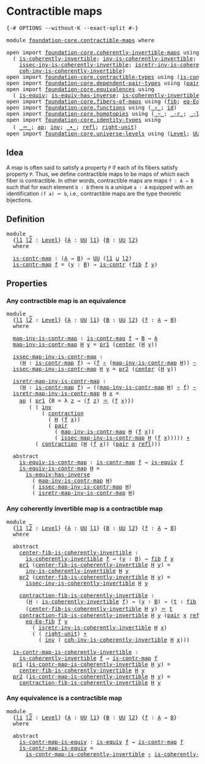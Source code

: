 # Contractible maps

<pre class="Agda"><a id="30" class="Symbol">{-#</a> <a id="34" class="Keyword">OPTIONS</a> <a id="42" class="Pragma">--without-K</a> <a id="54" class="Pragma">--exact-split</a> <a id="68" class="Symbol">#-}</a>

<a id="73" class="Keyword">module</a> <a id="80" href="foundation-core.contractible-maps.html" class="Module">foundation-core.contractible-maps</a> <a id="114" class="Keyword">where</a>

<a id="121" class="Keyword">open</a> <a id="126" class="Keyword">import</a> <a id="133" href="foundation-core.coherently-invertible-maps.html" class="Module">foundation-core.coherently-invertible-maps</a> <a id="176" class="Keyword">using</a>
  <a id="184" class="Symbol">(</a> <a id="186" href="foundation-core.coherently-invertible-maps.html#1467" class="Function">is-coherently-invertible</a><a id="210" class="Symbol">;</a> <a id="212" href="foundation-core.coherently-invertible-maps.html#1765" class="Function">inv-is-coherently-invertible</a><a id="240" class="Symbol">;</a>
    <a id="246" href="foundation-core.coherently-invertible-maps.html#1871" class="Function">issec-inv-is-coherently-invertible</a><a id="280" class="Symbol">;</a> <a id="282" href="foundation-core.coherently-invertible-maps.html#2047" class="Function">isretr-inv-is-coherently-invertible</a><a id="317" class="Symbol">;</a>
    <a id="323" href="foundation-core.coherently-invertible-maps.html#2229" class="Function">coh-inv-is-coherently-invertible</a><a id="355" class="Symbol">)</a>
<a id="357" class="Keyword">open</a> <a id="362" class="Keyword">import</a> <a id="369" href="foundation-core.contractible-types.html" class="Module">foundation-core.contractible-types</a> <a id="404" class="Keyword">using</a> <a id="410" class="Symbol">(</a><a id="411" href="foundation-core.contractible-types.html#993" class="Function">is-contr</a><a id="419" class="Symbol">;</a> <a id="421" href="foundation-core.contractible-types.html#1085" class="Function">center</a><a id="427" class="Symbol">;</a> <a id="429" href="foundation-core.contractible-types.html#1425" class="Function">contraction</a><a id="440" class="Symbol">)</a>
<a id="442" class="Keyword">open</a> <a id="447" class="Keyword">import</a> <a id="454" href="foundation-core.dependent-pair-types.html" class="Module">foundation-core.dependent-pair-types</a> <a id="491" class="Keyword">using</a> <a id="497" class="Symbol">(</a><a id="498" href="foundation-core.dependent-pair-types.html#575" class="InductiveConstructor">pair</a><a id="502" class="Symbol">;</a> <a id="504" href="foundation-core.dependent-pair-types.html#592" class="Field">pr1</a><a id="507" class="Symbol">;</a> <a id="509" href="foundation-core.dependent-pair-types.html#604" class="Field">pr2</a><a id="512" class="Symbol">)</a>
<a id="514" class="Keyword">open</a> <a id="519" class="Keyword">import</a> <a id="526" href="foundation-core.equivalences.html" class="Module">foundation-core.equivalences</a> <a id="555" class="Keyword">using</a>
  <a id="563" class="Symbol">(</a> <a id="565" href="foundation-core.equivalences.html#1543" class="Function">is-equiv</a><a id="573" class="Symbol">;</a> <a id="575" href="foundation-core.equivalences.html#3000" class="Function">is-equiv-has-inverse</a><a id="595" class="Symbol">;</a> <a id="597" href="foundation-core.equivalences.html#3631" class="Function">is-coherently-invertible-is-equiv</a><a id="630" class="Symbol">)</a>
<a id="632" class="Keyword">open</a> <a id="637" class="Keyword">import</a> <a id="644" href="foundation-core.fibers-of-maps.html" class="Module">foundation-core.fibers-of-maps</a> <a id="675" class="Keyword">using</a> <a id="681" class="Symbol">(</a><a id="682" href="foundation-core.fibers-of-maps.html#929" class="Function">fib</a><a id="685" class="Symbol">;</a> <a id="687" href="foundation-core.fibers-of-maps.html#1663" class="Function">eq-Eq-fib</a><a id="696" class="Symbol">)</a>
<a id="698" class="Keyword">open</a> <a id="703" class="Keyword">import</a> <a id="710" href="foundation-core.functions.html" class="Module">foundation-core.functions</a> <a id="736" class="Keyword">using</a> <a id="742" class="Symbol">(</a><a id="743" href="foundation-core.functions.html#407" class="Function Operator">_∘_</a><a id="746" class="Symbol">;</a> <a id="748" href="foundation-core.functions.html#309" class="Function">id</a><a id="750" class="Symbol">)</a>
<a id="752" class="Keyword">open</a> <a id="757" class="Keyword">import</a> <a id="764" href="foundation-core.homotopies.html" class="Module">foundation-core.homotopies</a> <a id="791" class="Keyword">using</a> <a id="797" class="Symbol">(</a><a id="798" href="foundation-core.homotopies.html#614" class="Function Operator">_~_</a><a id="801" class="Symbol">;</a> <a id="803" href="foundation-core.homotopies.html#2070" class="Function Operator">_·r_</a><a id="807" class="Symbol">;</a> <a id="809" href="foundation-core.homotopies.html#1864" class="Function Operator">_·l_</a><a id="813" class="Symbol">)</a>
<a id="815" class="Keyword">open</a> <a id="820" class="Keyword">import</a> <a id="827" href="foundation-core.identity-types.html" class="Module">foundation-core.identity-types</a> <a id="858" class="Keyword">using</a>
  <a id="866" class="Symbol">(</a> <a id="868" href="foundation-core.identity-types.html#1852" class="Function Operator">_＝_</a><a id="871" class="Symbol">;</a> <a id="873" href="foundation-core.identity-types.html#3990" class="Function">ap</a><a id="875" class="Symbol">;</a> <a id="877" href="foundation-core.identity-types.html#2716" class="Function">inv</a><a id="880" class="Symbol">;</a> <a id="882" href="foundation-core.identity-types.html#2412" class="Function Operator">_∙_</a><a id="885" class="Symbol">;</a> <a id="887" href="foundation-core.identity-types.html#1807" class="InductiveConstructor">refl</a><a id="891" class="Symbol">;</a> <a id="893" href="foundation-core.identity-types.html#3061" class="Function">right-unit</a><a id="903" class="Symbol">)</a>
<a id="905" class="Keyword">open</a> <a id="910" class="Keyword">import</a> <a id="917" href="foundation-core.universe-levels.html" class="Module">foundation-core.universe-levels</a> <a id="949" class="Keyword">using</a> <a id="955" class="Symbol">(</a><a id="956" href="Agda.Primitive.html#597" class="Postulate">Level</a><a id="961" class="Symbol">;</a> <a id="963" href="foundation-core.universe-levels.html#222" class="Primitive">UU</a><a id="965" class="Symbol">;</a> <a id="967" href="Agda.Primitive.html#810" class="Primitive Operator">_⊔_</a><a id="970" class="Symbol">)</a>
</pre>
## Idea

A map is often said to satisfy a property `P` if each of its fibers satisfy property `P`. Thus, we define contractible maps to be maps of which each fiber is contractible. In other words, contractible maps are maps `f : A → B` such that for each element `b : B` there is a unique `a : A` equipped with an identification `(f a) ＝ b`, i.e., contractible maps are the type theoretic bijections.

## Definition

<pre class="Agda"><a id="1402" class="Keyword">module</a> <a id="1409" href="foundation-core.contractible-maps.html#1409" class="Module">_</a>
  <a id="1413" class="Symbol">{</a><a id="1414" href="foundation-core.contractible-maps.html#1414" class="Bound">l1</a> <a id="1417" href="foundation-core.contractible-maps.html#1417" class="Bound">l2</a> <a id="1420" class="Symbol">:</a> <a id="1422" href="Agda.Primitive.html#597" class="Postulate">Level</a><a id="1427" class="Symbol">}</a> <a id="1429" class="Symbol">{</a><a id="1430" href="foundation-core.contractible-maps.html#1430" class="Bound">A</a> <a id="1432" class="Symbol">:</a> <a id="1434" href="foundation-core.universe-levels.html#222" class="Primitive">UU</a> <a id="1437" href="foundation-core.contractible-maps.html#1414" class="Bound">l1</a><a id="1439" class="Symbol">}</a> <a id="1441" class="Symbol">{</a><a id="1442" href="foundation-core.contractible-maps.html#1442" class="Bound">B</a> <a id="1444" class="Symbol">:</a> <a id="1446" href="foundation-core.universe-levels.html#222" class="Primitive">UU</a> <a id="1449" href="foundation-core.contractible-maps.html#1417" class="Bound">l2</a><a id="1451" class="Symbol">}</a>
  <a id="1455" class="Keyword">where</a>

  <a id="1464" href="foundation-core.contractible-maps.html#1464" class="Function">is-contr-map</a> <a id="1477" class="Symbol">:</a> <a id="1479" class="Symbol">(</a><a id="1480" href="foundation-core.contractible-maps.html#1430" class="Bound">A</a> <a id="1482" class="Symbol">→</a> <a id="1484" href="foundation-core.contractible-maps.html#1442" class="Bound">B</a><a id="1485" class="Symbol">)</a> <a id="1487" class="Symbol">→</a> <a id="1489" href="foundation-core.universe-levels.html#222" class="Primitive">UU</a> <a id="1492" class="Symbol">(</a><a id="1493" href="foundation-core.contractible-maps.html#1414" class="Bound">l1</a> <a id="1496" href="Agda.Primitive.html#810" class="Primitive Operator">⊔</a> <a id="1498" href="foundation-core.contractible-maps.html#1417" class="Bound">l2</a><a id="1500" class="Symbol">)</a>
  <a id="1504" href="foundation-core.contractible-maps.html#1464" class="Function">is-contr-map</a> <a id="1517" href="foundation-core.contractible-maps.html#1517" class="Bound">f</a> <a id="1519" class="Symbol">=</a> <a id="1521" class="Symbol">(</a><a id="1522" href="foundation-core.contractible-maps.html#1522" class="Bound">y</a> <a id="1524" class="Symbol">:</a> <a id="1526" href="foundation-core.contractible-maps.html#1442" class="Bound">B</a><a id="1527" class="Symbol">)</a> <a id="1529" class="Symbol">→</a> <a id="1531" href="foundation-core.contractible-types.html#993" class="Function">is-contr</a> <a id="1540" class="Symbol">(</a><a id="1541" href="foundation-core.fibers-of-maps.html#929" class="Function">fib</a> <a id="1545" href="foundation-core.contractible-maps.html#1517" class="Bound">f</a> <a id="1547" href="foundation-core.contractible-maps.html#1522" class="Bound">y</a><a id="1548" class="Symbol">)</a>
</pre>
## Properties

### Any contractible map is an equivalence

<pre class="Agda"><a id="1622" class="Keyword">module</a> <a id="1629" href="foundation-core.contractible-maps.html#1629" class="Module">_</a>
  <a id="1633" class="Symbol">{</a><a id="1634" href="foundation-core.contractible-maps.html#1634" class="Bound">l1</a> <a id="1637" href="foundation-core.contractible-maps.html#1637" class="Bound">l2</a> <a id="1640" class="Symbol">:</a> <a id="1642" href="Agda.Primitive.html#597" class="Postulate">Level</a><a id="1647" class="Symbol">}</a> <a id="1649" class="Symbol">{</a><a id="1650" href="foundation-core.contractible-maps.html#1650" class="Bound">A</a> <a id="1652" class="Symbol">:</a> <a id="1654" href="foundation-core.universe-levels.html#222" class="Primitive">UU</a> <a id="1657" href="foundation-core.contractible-maps.html#1634" class="Bound">l1</a><a id="1659" class="Symbol">}</a> <a id="1661" class="Symbol">{</a><a id="1662" href="foundation-core.contractible-maps.html#1662" class="Bound">B</a> <a id="1664" class="Symbol">:</a> <a id="1666" href="foundation-core.universe-levels.html#222" class="Primitive">UU</a> <a id="1669" href="foundation-core.contractible-maps.html#1637" class="Bound">l2</a><a id="1671" class="Symbol">}</a> <a id="1673" class="Symbol">{</a><a id="1674" href="foundation-core.contractible-maps.html#1674" class="Bound">f</a> <a id="1676" class="Symbol">:</a> <a id="1678" href="foundation-core.contractible-maps.html#1650" class="Bound">A</a> <a id="1680" class="Symbol">→</a> <a id="1682" href="foundation-core.contractible-maps.html#1662" class="Bound">B</a><a id="1683" class="Symbol">}</a>
  <a id="1687" class="Keyword">where</a>
  
  <a id="1698" href="foundation-core.contractible-maps.html#1698" class="Function">map-inv-is-contr-map</a> <a id="1719" class="Symbol">:</a> <a id="1721" href="foundation-core.contractible-maps.html#1464" class="Function">is-contr-map</a> <a id="1734" href="foundation-core.contractible-maps.html#1674" class="Bound">f</a> <a id="1736" class="Symbol">→</a> <a id="1738" href="foundation-core.contractible-maps.html#1662" class="Bound">B</a> <a id="1740" class="Symbol">→</a> <a id="1742" href="foundation-core.contractible-maps.html#1650" class="Bound">A</a>
  <a id="1746" href="foundation-core.contractible-maps.html#1698" class="Function">map-inv-is-contr-map</a> <a id="1767" href="foundation-core.contractible-maps.html#1767" class="Bound">H</a> <a id="1769" href="foundation-core.contractible-maps.html#1769" class="Bound">y</a> <a id="1771" class="Symbol">=</a> <a id="1773" href="foundation-core.dependent-pair-types.html#592" class="Field">pr1</a> <a id="1777" class="Symbol">(</a><a id="1778" href="foundation-core.contractible-types.html#1085" class="Function">center</a> <a id="1785" class="Symbol">(</a><a id="1786" href="foundation-core.contractible-maps.html#1767" class="Bound">H</a> <a id="1788" href="foundation-core.contractible-maps.html#1769" class="Bound">y</a><a id="1789" class="Symbol">))</a>

  <a id="1795" href="foundation-core.contractible-maps.html#1795" class="Function">issec-map-inv-is-contr-map</a> <a id="1822" class="Symbol">:</a>
    <a id="1828" class="Symbol">(</a><a id="1829" href="foundation-core.contractible-maps.html#1829" class="Bound">H</a> <a id="1831" class="Symbol">:</a> <a id="1833" href="foundation-core.contractible-maps.html#1464" class="Function">is-contr-map</a> <a id="1846" href="foundation-core.contractible-maps.html#1674" class="Bound">f</a><a id="1847" class="Symbol">)</a> <a id="1849" class="Symbol">→</a> <a id="1851" class="Symbol">(</a><a id="1852" href="foundation-core.contractible-maps.html#1674" class="Bound">f</a> <a id="1854" href="foundation-core.functions.html#407" class="Function Operator">∘</a> <a id="1856" class="Symbol">(</a><a id="1857" href="foundation-core.contractible-maps.html#1698" class="Function">map-inv-is-contr-map</a> <a id="1878" href="foundation-core.contractible-maps.html#1829" class="Bound">H</a><a id="1879" class="Symbol">))</a> <a id="1882" href="foundation-core.homotopies.html#614" class="Function Operator">~</a> <a id="1884" href="foundation-core.functions.html#309" class="Function">id</a>
  <a id="1889" href="foundation-core.contractible-maps.html#1795" class="Function">issec-map-inv-is-contr-map</a> <a id="1916" href="foundation-core.contractible-maps.html#1916" class="Bound">H</a> <a id="1918" href="foundation-core.contractible-maps.html#1918" class="Bound">y</a> <a id="1920" class="Symbol">=</a> <a id="1922" href="foundation-core.dependent-pair-types.html#604" class="Field">pr2</a> <a id="1926" class="Symbol">(</a><a id="1927" href="foundation-core.contractible-types.html#1085" class="Function">center</a> <a id="1934" class="Symbol">(</a><a id="1935" href="foundation-core.contractible-maps.html#1916" class="Bound">H</a> <a id="1937" href="foundation-core.contractible-maps.html#1918" class="Bound">y</a><a id="1938" class="Symbol">))</a>

  <a id="1944" href="foundation-core.contractible-maps.html#1944" class="Function">isretr-map-inv-is-contr-map</a> <a id="1972" class="Symbol">:</a>
    <a id="1978" class="Symbol">(</a><a id="1979" href="foundation-core.contractible-maps.html#1979" class="Bound">H</a> <a id="1981" class="Symbol">:</a> <a id="1983" href="foundation-core.contractible-maps.html#1464" class="Function">is-contr-map</a> <a id="1996" href="foundation-core.contractible-maps.html#1674" class="Bound">f</a><a id="1997" class="Symbol">)</a> <a id="1999" class="Symbol">→</a> <a id="2001" class="Symbol">((</a><a id="2003" href="foundation-core.contractible-maps.html#1698" class="Function">map-inv-is-contr-map</a> <a id="2024" href="foundation-core.contractible-maps.html#1979" class="Bound">H</a><a id="2025" class="Symbol">)</a> <a id="2027" href="foundation-core.functions.html#407" class="Function Operator">∘</a> <a id="2029" href="foundation-core.contractible-maps.html#1674" class="Bound">f</a><a id="2030" class="Symbol">)</a> <a id="2032" href="foundation-core.homotopies.html#614" class="Function Operator">~</a> <a id="2034" href="foundation-core.functions.html#309" class="Function">id</a>
  <a id="2039" href="foundation-core.contractible-maps.html#1944" class="Function">isretr-map-inv-is-contr-map</a> <a id="2067" href="foundation-core.contractible-maps.html#2067" class="Bound">H</a> <a id="2069" href="foundation-core.contractible-maps.html#2069" class="Bound">x</a> <a id="2071" class="Symbol">=</a>
    <a id="2077" href="foundation-core.identity-types.html#3990" class="Function">ap</a> <a id="2080" class="Symbol">(</a> <a id="2082" href="foundation-core.dependent-pair-types.html#592" class="Field">pr1</a> <a id="2086" class="Symbol">{</a><a id="2087" class="Argument">B</a> <a id="2089" class="Symbol">=</a> <a id="2091" class="Symbol">λ</a> <a id="2093" href="foundation-core.contractible-maps.html#2093" class="Bound">z</a> <a id="2095" class="Symbol">→</a> <a id="2097" class="Symbol">(</a><a id="2098" href="foundation-core.contractible-maps.html#1674" class="Bound">f</a> <a id="2100" href="foundation-core.contractible-maps.html#2093" class="Bound">z</a><a id="2101" class="Symbol">)</a> <a id="2103" href="foundation-core.identity-types.html#1852" class="Function Operator">＝</a> <a id="2105" class="Symbol">(</a><a id="2106" href="foundation-core.contractible-maps.html#1674" class="Bound">f</a> <a id="2108" href="foundation-core.contractible-maps.html#2069" class="Bound">x</a><a id="2109" class="Symbol">)})</a>
       <a id="2120" class="Symbol">(</a> <a id="2122" class="Symbol">(</a> <a id="2124" href="foundation-core.identity-types.html#2716" class="Function">inv</a>
           <a id="2139" class="Symbol">(</a> <a id="2141" href="foundation-core.contractible-types.html#1425" class="Function">contraction</a>
             <a id="2166" class="Symbol">(</a> <a id="2168" href="foundation-core.contractible-maps.html#2067" class="Bound">H</a> <a id="2170" class="Symbol">(</a><a id="2171" href="foundation-core.contractible-maps.html#1674" class="Bound">f</a> <a id="2173" href="foundation-core.contractible-maps.html#2069" class="Bound">x</a><a id="2174" class="Symbol">))</a>
             <a id="2190" class="Symbol">(</a> <a id="2192" href="foundation-core.dependent-pair-types.html#575" class="InductiveConstructor">pair</a>
               <a id="2212" class="Symbol">(</a> <a id="2214" href="foundation-core.contractible-maps.html#1698" class="Function">map-inv-is-contr-map</a> <a id="2235" href="foundation-core.contractible-maps.html#2067" class="Bound">H</a> <a id="2237" class="Symbol">(</a><a id="2238" href="foundation-core.contractible-maps.html#1674" class="Bound">f</a> <a id="2240" href="foundation-core.contractible-maps.html#2069" class="Bound">x</a><a id="2241" class="Symbol">))</a>
               <a id="2259" class="Symbol">(</a> <a id="2261" href="foundation-core.contractible-maps.html#1795" class="Function">issec-map-inv-is-contr-map</a> <a id="2288" href="foundation-core.contractible-maps.html#2067" class="Bound">H</a> <a id="2290" class="Symbol">(</a><a id="2291" href="foundation-core.contractible-maps.html#1674" class="Bound">f</a> <a id="2293" href="foundation-core.contractible-maps.html#2069" class="Bound">x</a><a id="2294" class="Symbol">)))))</a> <a id="2300" href="foundation-core.identity-types.html#2412" class="Function Operator">∙</a>
         <a id="2311" class="Symbol">(</a> <a id="2313" href="foundation-core.contractible-types.html#1425" class="Function">contraction</a> <a id="2325" class="Symbol">(</a><a id="2326" href="foundation-core.contractible-maps.html#2067" class="Bound">H</a> <a id="2328" class="Symbol">(</a><a id="2329" href="foundation-core.contractible-maps.html#1674" class="Bound">f</a> <a id="2331" href="foundation-core.contractible-maps.html#2069" class="Bound">x</a><a id="2332" class="Symbol">))</a> <a id="2335" class="Symbol">(</a><a id="2336" href="foundation-core.dependent-pair-types.html#575" class="InductiveConstructor">pair</a> <a id="2341" href="foundation-core.contractible-maps.html#2069" class="Bound">x</a> <a id="2343" href="foundation-core.identity-types.html#1807" class="InductiveConstructor">refl</a><a id="2347" class="Symbol">)))</a>

  <a id="2354" class="Keyword">abstract</a>
    <a id="2367" href="foundation-core.contractible-maps.html#2367" class="Function">is-equiv-is-contr-map</a> <a id="2389" class="Symbol">:</a> <a id="2391" href="foundation-core.contractible-maps.html#1464" class="Function">is-contr-map</a> <a id="2404" href="foundation-core.contractible-maps.html#1674" class="Bound">f</a> <a id="2406" class="Symbol">→</a> <a id="2408" href="foundation-core.equivalences.html#1543" class="Function">is-equiv</a> <a id="2417" href="foundation-core.contractible-maps.html#1674" class="Bound">f</a>
    <a id="2423" href="foundation-core.contractible-maps.html#2367" class="Function">is-equiv-is-contr-map</a> <a id="2445" href="foundation-core.contractible-maps.html#2445" class="Bound">H</a> <a id="2447" class="Symbol">=</a>
      <a id="2455" href="foundation-core.equivalences.html#3000" class="Function">is-equiv-has-inverse</a>
        <a id="2484" class="Symbol">(</a> <a id="2486" href="foundation-core.contractible-maps.html#1698" class="Function">map-inv-is-contr-map</a> <a id="2507" href="foundation-core.contractible-maps.html#2445" class="Bound">H</a><a id="2508" class="Symbol">)</a>
        <a id="2518" class="Symbol">(</a> <a id="2520" href="foundation-core.contractible-maps.html#1795" class="Function">issec-map-inv-is-contr-map</a> <a id="2547" href="foundation-core.contractible-maps.html#2445" class="Bound">H</a><a id="2548" class="Symbol">)</a>
        <a id="2558" class="Symbol">(</a> <a id="2560" href="foundation-core.contractible-maps.html#1944" class="Function">isretr-map-inv-is-contr-map</a> <a id="2588" href="foundation-core.contractible-maps.html#2445" class="Bound">H</a><a id="2589" class="Symbol">)</a>
</pre>
### Any coherently invertible map is a contractible map

<pre class="Agda"><a id="2661" class="Keyword">module</a> <a id="2668" href="foundation-core.contractible-maps.html#2668" class="Module">_</a>
  <a id="2672" class="Symbol">{</a><a id="2673" href="foundation-core.contractible-maps.html#2673" class="Bound">l1</a> <a id="2676" href="foundation-core.contractible-maps.html#2676" class="Bound">l2</a> <a id="2679" class="Symbol">:</a> <a id="2681" href="Agda.Primitive.html#597" class="Postulate">Level</a><a id="2686" class="Symbol">}</a> <a id="2688" class="Symbol">{</a><a id="2689" href="foundation-core.contractible-maps.html#2689" class="Bound">A</a> <a id="2691" class="Symbol">:</a> <a id="2693" href="foundation-core.universe-levels.html#222" class="Primitive">UU</a> <a id="2696" href="foundation-core.contractible-maps.html#2673" class="Bound">l1</a><a id="2698" class="Symbol">}</a> <a id="2700" class="Symbol">{</a><a id="2701" href="foundation-core.contractible-maps.html#2701" class="Bound">B</a> <a id="2703" class="Symbol">:</a> <a id="2705" href="foundation-core.universe-levels.html#222" class="Primitive">UU</a> <a id="2708" href="foundation-core.contractible-maps.html#2676" class="Bound">l2</a><a id="2710" class="Symbol">}</a> <a id="2712" class="Symbol">{</a><a id="2713" href="foundation-core.contractible-maps.html#2713" class="Bound">f</a> <a id="2715" class="Symbol">:</a> <a id="2717" href="foundation-core.contractible-maps.html#2689" class="Bound">A</a> <a id="2719" class="Symbol">→</a> <a id="2721" href="foundation-core.contractible-maps.html#2701" class="Bound">B</a><a id="2722" class="Symbol">}</a>
  <a id="2726" class="Keyword">where</a>

  <a id="2735" class="Keyword">abstract</a>
    <a id="2748" href="foundation-core.contractible-maps.html#2748" class="Function">center-fib-is-coherently-invertible</a> <a id="2784" class="Symbol">:</a>
      <a id="2792" href="foundation-core.coherently-invertible-maps.html#1467" class="Function">is-coherently-invertible</a> <a id="2817" href="foundation-core.contractible-maps.html#2713" class="Bound">f</a> <a id="2819" class="Symbol">→</a> <a id="2821" class="Symbol">(</a><a id="2822" href="foundation-core.contractible-maps.html#2822" class="Bound">y</a> <a id="2824" class="Symbol">:</a> <a id="2826" href="foundation-core.contractible-maps.html#2701" class="Bound">B</a><a id="2827" class="Symbol">)</a> <a id="2829" class="Symbol">→</a> <a id="2831" href="foundation-core.fibers-of-maps.html#929" class="Function">fib</a> <a id="2835" href="foundation-core.contractible-maps.html#2713" class="Bound">f</a> <a id="2837" href="foundation-core.contractible-maps.html#2822" class="Bound">y</a>
    <a id="2843" href="foundation-core.dependent-pair-types.html#592" class="Field">pr1</a> <a id="2847" class="Symbol">(</a><a id="2848" href="foundation-core.contractible-maps.html#2748" class="Function">center-fib-is-coherently-invertible</a> <a id="2884" href="foundation-core.contractible-maps.html#2884" class="Bound">H</a> <a id="2886" href="foundation-core.contractible-maps.html#2886" class="Bound">y</a><a id="2887" class="Symbol">)</a> <a id="2889" class="Symbol">=</a>
      <a id="2897" href="foundation-core.coherently-invertible-maps.html#1765" class="Function">inv-is-coherently-invertible</a> <a id="2926" href="foundation-core.contractible-maps.html#2884" class="Bound">H</a> <a id="2928" href="foundation-core.contractible-maps.html#2886" class="Bound">y</a>
    <a id="2934" href="foundation-core.dependent-pair-types.html#604" class="Field">pr2</a> <a id="2938" class="Symbol">(</a><a id="2939" href="foundation-core.contractible-maps.html#2748" class="Function">center-fib-is-coherently-invertible</a> <a id="2975" href="foundation-core.contractible-maps.html#2975" class="Bound">H</a> <a id="2977" href="foundation-core.contractible-maps.html#2977" class="Bound">y</a><a id="2978" class="Symbol">)</a> <a id="2980" class="Symbol">=</a>
      <a id="2988" href="foundation-core.coherently-invertible-maps.html#1871" class="Function">issec-inv-is-coherently-invertible</a> <a id="3023" href="foundation-core.contractible-maps.html#2975" class="Bound">H</a> <a id="3025" href="foundation-core.contractible-maps.html#2977" class="Bound">y</a>

    <a id="3032" href="foundation-core.contractible-maps.html#3032" class="Function">contraction-fib-is-coherently-invertible</a> <a id="3073" class="Symbol">:</a>
      <a id="3081" class="Symbol">(</a><a id="3082" href="foundation-core.contractible-maps.html#3082" class="Bound">H</a> <a id="3084" class="Symbol">:</a> <a id="3086" href="foundation-core.coherently-invertible-maps.html#1467" class="Function">is-coherently-invertible</a> <a id="3111" href="foundation-core.contractible-maps.html#2713" class="Bound">f</a><a id="3112" class="Symbol">)</a> <a id="3114" class="Symbol">→</a> <a id="3116" class="Symbol">(</a><a id="3117" href="foundation-core.contractible-maps.html#3117" class="Bound">y</a> <a id="3119" class="Symbol">:</a> <a id="3121" href="foundation-core.contractible-maps.html#2701" class="Bound">B</a><a id="3122" class="Symbol">)</a> <a id="3124" class="Symbol">→</a> <a id="3126" class="Symbol">(</a><a id="3127" href="foundation-core.contractible-maps.html#3127" class="Bound">t</a> <a id="3129" class="Symbol">:</a> <a id="3131" href="foundation-core.fibers-of-maps.html#929" class="Function">fib</a> <a id="3135" href="foundation-core.contractible-maps.html#2713" class="Bound">f</a> <a id="3137" href="foundation-core.contractible-maps.html#3117" class="Bound">y</a><a id="3138" class="Symbol">)</a> <a id="3140" class="Symbol">→</a>
      <a id="3148" class="Symbol">(</a><a id="3149" href="foundation-core.contractible-maps.html#2748" class="Function">center-fib-is-coherently-invertible</a> <a id="3185" href="foundation-core.contractible-maps.html#3082" class="Bound">H</a> <a id="3187" href="foundation-core.contractible-maps.html#3117" class="Bound">y</a><a id="3188" class="Symbol">)</a> <a id="3190" href="foundation-core.identity-types.html#1852" class="Function Operator">＝</a> <a id="3192" href="foundation-core.contractible-maps.html#3127" class="Bound">t</a>
    <a id="3198" href="foundation-core.contractible-maps.html#3032" class="Function">contraction-fib-is-coherently-invertible</a> <a id="3239" href="foundation-core.contractible-maps.html#3239" class="Bound">H</a> <a id="3241" href="foundation-core.contractible-maps.html#3241" class="Bound">y</a> <a id="3243" class="Symbol">(</a><a id="3244" href="foundation-core.dependent-pair-types.html#575" class="InductiveConstructor">pair</a> <a id="3249" href="foundation-core.contractible-maps.html#3249" class="Bound">x</a> <a id="3251" href="foundation-core.identity-types.html#1807" class="InductiveConstructor">refl</a><a id="3255" class="Symbol">)</a> <a id="3257" class="Symbol">=</a>
      <a id="3265" href="foundation-core.fibers-of-maps.html#1663" class="Function">eq-Eq-fib</a> <a id="3275" href="foundation-core.contractible-maps.html#2713" class="Bound">f</a> <a id="3277" href="foundation-core.contractible-maps.html#3241" class="Bound">y</a>
        <a id="3287" class="Symbol">(</a> <a id="3289" href="foundation-core.coherently-invertible-maps.html#2047" class="Function">isretr-inv-is-coherently-invertible</a> <a id="3325" href="foundation-core.contractible-maps.html#3239" class="Bound">H</a> <a id="3327" href="foundation-core.contractible-maps.html#3249" class="Bound">x</a><a id="3328" class="Symbol">)</a>
        <a id="3338" class="Symbol">(</a> <a id="3340" class="Symbol">(</a> <a id="3342" href="foundation-core.identity-types.html#3061" class="Function">right-unit</a><a id="3352" class="Symbol">)</a> <a id="3354" href="foundation-core.identity-types.html#2412" class="Function Operator">∙</a>
          <a id="3366" class="Symbol">(</a> <a id="3368" href="foundation-core.identity-types.html#2716" class="Function">inv</a> <a id="3372" class="Symbol">(</a> <a id="3374" href="foundation-core.coherently-invertible-maps.html#2229" class="Function">coh-inv-is-coherently-invertible</a> <a id="3407" href="foundation-core.contractible-maps.html#3239" class="Bound">H</a> <a id="3409" href="foundation-core.contractible-maps.html#3249" class="Bound">x</a><a id="3410" class="Symbol">)))</a>

  <a id="3417" href="foundation-core.contractible-maps.html#3417" class="Function">is-contr-map-is-coherently-invertible</a> <a id="3455" class="Symbol">:</a> 
    <a id="3462" href="foundation-core.coherently-invertible-maps.html#1467" class="Function">is-coherently-invertible</a> <a id="3487" href="foundation-core.contractible-maps.html#2713" class="Bound">f</a> <a id="3489" class="Symbol">→</a> <a id="3491" href="foundation-core.contractible-maps.html#1464" class="Function">is-contr-map</a> <a id="3504" href="foundation-core.contractible-maps.html#2713" class="Bound">f</a>
  <a id="3508" href="foundation-core.dependent-pair-types.html#592" class="Field">pr1</a> <a id="3512" class="Symbol">(</a><a id="3513" href="foundation-core.contractible-maps.html#3417" class="Function">is-contr-map-is-coherently-invertible</a> <a id="3551" href="foundation-core.contractible-maps.html#3551" class="Bound">H</a> <a id="3553" href="foundation-core.contractible-maps.html#3553" class="Bound">y</a><a id="3554" class="Symbol">)</a> <a id="3556" class="Symbol">=</a>
    <a id="3562" href="foundation-core.contractible-maps.html#2748" class="Function">center-fib-is-coherently-invertible</a> <a id="3598" href="foundation-core.contractible-maps.html#3551" class="Bound">H</a> <a id="3600" href="foundation-core.contractible-maps.html#3553" class="Bound">y</a>
  <a id="3604" href="foundation-core.dependent-pair-types.html#604" class="Field">pr2</a> <a id="3608" class="Symbol">(</a><a id="3609" href="foundation-core.contractible-maps.html#3417" class="Function">is-contr-map-is-coherently-invertible</a> <a id="3647" href="foundation-core.contractible-maps.html#3647" class="Bound">H</a> <a id="3649" href="foundation-core.contractible-maps.html#3649" class="Bound">y</a><a id="3650" class="Symbol">)</a> <a id="3652" class="Symbol">=</a>
    <a id="3658" href="foundation-core.contractible-maps.html#3032" class="Function">contraction-fib-is-coherently-invertible</a> <a id="3699" href="foundation-core.contractible-maps.html#3647" class="Bound">H</a> <a id="3701" href="foundation-core.contractible-maps.html#3649" class="Bound">y</a>
</pre>
### Any equivalence is a contractible map

<pre class="Agda"><a id="3759" class="Keyword">module</a> <a id="3766" href="foundation-core.contractible-maps.html#3766" class="Module">_</a>
  <a id="3770" class="Symbol">{</a><a id="3771" href="foundation-core.contractible-maps.html#3771" class="Bound">l1</a> <a id="3774" href="foundation-core.contractible-maps.html#3774" class="Bound">l2</a> <a id="3777" class="Symbol">:</a> <a id="3779" href="Agda.Primitive.html#597" class="Postulate">Level</a><a id="3784" class="Symbol">}</a> <a id="3786" class="Symbol">{</a><a id="3787" href="foundation-core.contractible-maps.html#3787" class="Bound">A</a> <a id="3789" class="Symbol">:</a> <a id="3791" href="foundation-core.universe-levels.html#222" class="Primitive">UU</a> <a id="3794" href="foundation-core.contractible-maps.html#3771" class="Bound">l1</a><a id="3796" class="Symbol">}</a> <a id="3798" class="Symbol">{</a><a id="3799" href="foundation-core.contractible-maps.html#3799" class="Bound">B</a> <a id="3801" class="Symbol">:</a> <a id="3803" href="foundation-core.universe-levels.html#222" class="Primitive">UU</a> <a id="3806" href="foundation-core.contractible-maps.html#3774" class="Bound">l2</a><a id="3808" class="Symbol">}</a> <a id="3810" class="Symbol">{</a><a id="3811" href="foundation-core.contractible-maps.html#3811" class="Bound">f</a> <a id="3813" class="Symbol">:</a> <a id="3815" href="foundation-core.contractible-maps.html#3787" class="Bound">A</a> <a id="3817" class="Symbol">→</a> <a id="3819" href="foundation-core.contractible-maps.html#3799" class="Bound">B</a><a id="3820" class="Symbol">}</a>
  <a id="3824" class="Keyword">where</a>
  
  <a id="3835" class="Keyword">abstract</a>
    <a id="3848" href="foundation-core.contractible-maps.html#3848" class="Function">is-contr-map-is-equiv</a> <a id="3870" class="Symbol">:</a> <a id="3872" href="foundation-core.equivalences.html#1543" class="Function">is-equiv</a> <a id="3881" href="foundation-core.contractible-maps.html#3811" class="Bound">f</a> <a id="3883" class="Symbol">→</a> <a id="3885" href="foundation-core.contractible-maps.html#1464" class="Function">is-contr-map</a> <a id="3898" href="foundation-core.contractible-maps.html#3811" class="Bound">f</a>
    <a id="3904" href="foundation-core.contractible-maps.html#3848" class="Function">is-contr-map-is-equiv</a> <a id="3926" class="Symbol">=</a>
      <a id="3934" href="foundation-core.contractible-maps.html#3417" class="Function">is-contr-map-is-coherently-invertible</a> <a id="3972" href="foundation-core.functions.html#407" class="Function Operator">∘</a> <a id="3974" href="foundation-core.equivalences.html#3631" class="Function">is-coherently-invertible-is-equiv</a>
</pre>